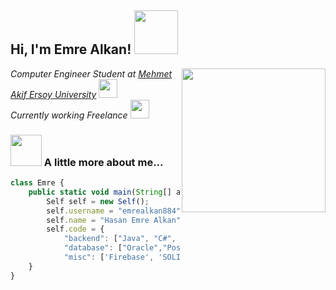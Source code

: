 <h2> Hi, I'm Emre Alkan! <img src="https://media.giphy.com/media/iIqmM5tTjmpOB9mpbn/giphy.gif" width="70"></h2>
<img align='right' src="https://media.giphy.com/media/zOvBKUUEERdNm/giphy.gif" width="230">
<p><em>Computer Engineer Student at <a href="https://www.mehmetakif.edu.tr/">Mehmet Akif Ersoy University</a>
<img src="https://media.giphy.com/media/13HBDT4QSTpveU/giphy.gif" width="30"></br>Currently working Freelance
<img src="https://media.giphy.com/media/3nbxypT20Ulmo/giphy.gif" width="30"> 
    
</em></p>

### <img src="https://media.giphy.com/media/MDJ9IbxxvDUQM/giphy.gif" width="50"> A little more about me...  
    
```javascript
class Emre {
    public static void main(String[] args) {
        Self self = new Self();
        self.username = "emrealkan884";
        self.name = "Hasan Emre Alkan";
        self.code = { 
            "backend": ["Java", "C#", "Php"],
            "database": ["Oracle","PostgreSQL", "MySQL", "MSSQL"],
            "misc": ['Firebase', 'SOLID']};
    }
}
```

